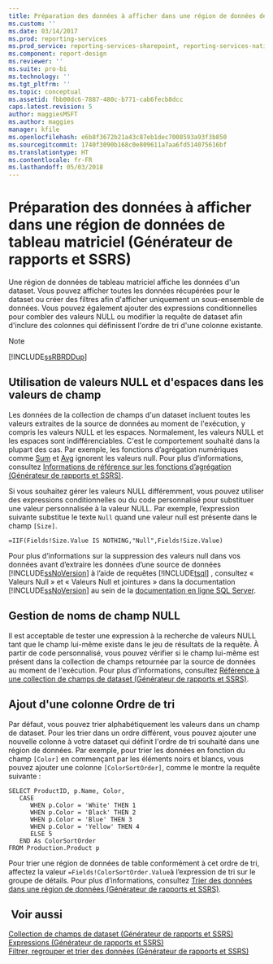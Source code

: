 ```yaml
---
title: Préparation des données à afficher dans une région de données de tableau matriciel (Générateur de rapports et SSRS) | Microsoft Docs
ms.custom: ''
ms.date: 03/14/2017
ms.prod: reporting-services
ms.prod_service: reporting-services-sharepoint, reporting-services-native
ms.component: report-design
ms.reviewer: ''
ms.suite: pro-bi
ms.technology: ''
ms.tgt_pltfrm: ''
ms.topic: conceptual
ms.assetid: fbb00dc6-7887-480c-b771-cab6fecb8dcc
caps.latest.revision: 5
author: maggiesMSFT
ms.author: maggies
manager: kfile
ms.openlocfilehash: e6b8f3672b21a43c87eb1dec7008593a93f3b850
ms.sourcegitcommit: 1740f3090b168c0e809611a7aa6fd514075616bf
ms.translationtype: HT
ms.contentlocale: fr-FR
ms.lasthandoff: 05/03/2018
---
```

# <a name="preparing-data-for-display-in-a-tablix-data-region-report-builder-and-ssrs"></a>Préparation des données à afficher dans une région de données de tableau matriciel (Générateur de rapports et SSRS)
  Une région de données de tableau matriciel affiche les données d'un dataset. Vous pouvez afficher toutes les données récupérées pour le dataset ou créer des filtres afin d'afficher uniquement un sous-ensemble de données. Vous pouvez également ajouter des expressions conditionnelles pour combler des valeurs NULL ou modifier la requête de dataset afin d'inclure des colonnes qui définissent l'ordre de tri d'une colonne existante.  
  
> [!NOTE]  
>  [!INCLUDE[ssRBRDDup](../../includes/ssrbrddup-md.md)]  
  
## <a name="working-with-nulls-and-blanks-in-field-values"></a>Utilisation de valeurs NULL et d'espaces dans les valeurs de champ  
 Les données de la collection de champs d'un dataset incluent toutes les valeurs extraites de la source de données au moment de l'exécution, y compris les valeurs NULL et les espaces. Normalement, les valeurs NULL et les espaces sont indifférenciables. C'est le comportement souhaité dans la plupart des cas. Par exemple, les fonctions d’agrégation numériques comme [Sum](../../reporting-services/report-design/report-builder-functions-sum-function.md) et [Avg](../../reporting-services/report-design/report-builder-functions-avg-function.md) ignorent les valeurs null. Pour plus d’informations, consultez [Informations de référence sur les fonctions d’agrégation &#40;Générateur de rapports et SSRS&#41;](../../reporting-services/report-design/report-builder-functions-aggregate-functions-reference.md).  
  
 Si vous souhaitez gérer les valeurs NULL différemment, vous pouvez utiliser des expressions conditionnelles ou du code personnalisé pour substituer une valeur personnalisée à la valeur NULL. Par exemple, l’expression suivante substitue le texte `Null` quand une valeur null est présente dans le champ `[Size]`.  
  
```  
=IIF(Fields!Size.Value IS NOTHING,"Null",Fields!Size.Value)  
```  
  
 Pour plus d’informations sur la suppression des valeurs null dans vos données avant d’extraire les données d’une source de données [!INCLUDE[ssNoVersion](../../includes/ssnoversion-md.md)] à l’aide de requêtes [!INCLUDE[tsql](../../includes/tsql-md.md)] , consultez « Valeurs Null » et « Valeurs Null et jointures » dans la documentation [!INCLUDE[ssNoVersion](../../includes/ssnoversion-md.md)] au sein de la [documentation en ligne SQL Server](http://go.microsoft.com/fwlink/?linkid=120955).  
  
## <a name="handling-null-field-names"></a>Gestion de noms de champ NULL  
 Il est acceptable de tester une expression à la recherche de valeurs NULL tant que le champ lui-même existe dans le jeu de résultats de la requête. À partir de code personnalisé, vous pouvez vérifier si le champ lui-même est présent dans la collection de champs retournée par la source de données au moment de l'exécution. Pour plus d’informations, consultez [Référence à une collection de champs de dataset &#40;Générateur de rapports et SSRS&#41;](../../reporting-services/report-design/built-in-collections-dataset-fields-collection-references-report-builder.md).  
  
## <a name="adding-a-sort-order-column"></a>Ajout d'une colonne Ordre de tri  
 Par défaut, vous pouvez trier alphabétiquement les valeurs dans un champ de dataset. Pour les trier dans un ordre différent, vous pouvez ajouter une nouvelle colonne à votre dataset qui définit l'ordre de tri souhaité dans une région de données. Par exemple, pour trier les données en fonction du champ `[Color]` en commençant par les éléments noirs et blancs, vous pouvez ajouter une colonne `[ColorSortOrder]`, comme le montre la requête suivante :  
  
```  
SELECT ProductID, p.Name, Color,  
   CASE  
      WHEN p.Color = 'White' THEN 1  
      WHEN p.Color = 'Black' THEN 2  
      WHEN p.Color = 'Blue' THEN 3  
      WHEN p.Color = 'Yellow' THEN 4  
      ELSE 5  
   END As ColorSortOrder  
FROM Production.Product p  
```  
  
 Pour trier une région de données de table conformément à cet ordre de tri, affectez la valeur `=Fields!ColorSortOrder.Value`à l’expression de tri sur le groupe de détails. Pour plus d’informations, consultez [Trier des données dans une région de données &#40;Générateur de rapports et SSRS&#41;](../../reporting-services/report-design/sort-data-in-a-data-region-report-builder-and-ssrs.md).  
  
## <a name="see-also"></a> Voir aussi  
 [Collection de champs de dataset &#40;Générateur de rapports et SSRS&#41;](../../reporting-services/report-data/dataset-fields-collection-report-builder-and-ssrs.md)   
 [Expressions &#40;Générateur de rapports et SSRS&#41;](../../reporting-services/report-design/expressions-report-builder-and-ssrs.md)   
 [Filtrer, regrouper et trier des données &#40;Générateur de rapports et SSRS&#41;](../../reporting-services/report-design/filter-group-and-sort-data-report-builder-and-ssrs.md)  
  
  
